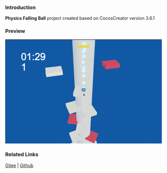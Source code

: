 ### Introduction
**Physics Falling Ball** project created based on CocosCreator version 3.6.1

### Preview
![image](../../../gif/202209/2022092401.gif)

### Related Links
[Gitee](https://gitee.com/mirrors_cocos-creator/example-3d/tree/v3.6/physics-3d/assets/demo/falling-ball) | [Github](https://github.com/cocos/cocos-example-projects/tree/v3.6/physics-3d/assets/demo/falling-ball)